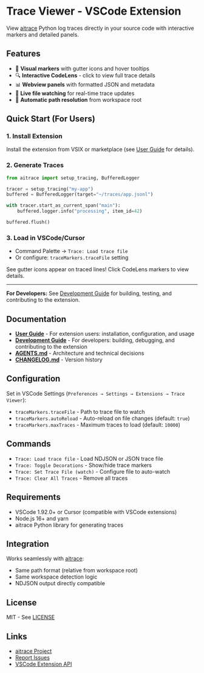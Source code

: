 # Trace Viewer - VSCode Extension

View [aitrace](../README.md) Python log traces directly in your source code with interactive markers and detailed panels.

## Features

- 📍 **Visual markers** with gutter icons and hover tooltips
- 🔍 **Interactive CodeLens** - click to view full trace details
- 📊 **Webview panels** with formatted JSON and metadata
- 🔄 **Live file watching** for real-time trace updates
- 🎯 **Automatic path resolution** from workspace root

## Quick Start (For Users)

### 1. Install Extension

Install the extension from VSIX or marketplace (see [User Guide](docs/user-guide.md) for details).

### 2. Generate Traces

```python
from aitrace import setup_tracing, BufferedLogger

tracer = setup_tracing("my-app")
buffered = BufferedLogger(target="~/traces/app.jsonl")

with tracer.start_as_current_span("main"):
    buffered.logger.info("processing", item_id=42)

buffered.flush()
```

### 3. Load in VSCode/Cursor

- Command Palette → `Trace: Load trace file`
- Or configure: `traceMarkers.traceFile` setting

See gutter icons appear on traced lines! Click CodeLens markers to view details.

---

**For Developers:** See [Development Guide](docs/development.md) for building, testing, and contributing to the extension.

## Documentation

- **[User Guide](docs/user-guide.md)** - For extension users: installation, configuration, and usage
- **[Development Guide](docs/development.md)** - For developers: building, debugging, and contributing to the extension
- **[AGENTS.md](AGENTS.md)** - Architecture and technical decisions
- **[CHANGELOG.md](CHANGELOG.md)** - Version history

## Configuration

Set in VSCode Settings (`Preferences → Settings → Extensions → Trace Viewer`):

- `traceMarkers.traceFile` - Path to trace file to watch
- `traceMarkers.autoReload` - Auto-reload on file changes (default: `true`)
- `traceMarkers.maxTraces` - Maximum traces to load (default: `10000`)

## Commands

- `Trace: Load trace file` - Load NDJSON or JSON trace file
- `Trace: Toggle Decorations` - Show/hide trace markers
- `Trace: Set Trace File (watch)` - Configure file to auto-watch
- `Trace: Clear All Traces` - Remove all traces

## Requirements

- VSCode 1.92.0+ or Cursor (compatible with VSCode extensions)
- Node.js 16+ and yarn
- aitrace Python library for generating traces

## Integration

Works seamlessly with [aitrace](../README.md):

- Same path format (relative from workspace root)
- Same workspace detection logic
- NDJSON output directly compatible

## License

MIT - See [LICENSE](../LICENSE)

## Links

- [aitrace Project](../README.md)
- [Report Issues](https://github.com/yourusername/mytrace/issues)
- [VSCode Extension API](https://code.visualstudio.com/api)
